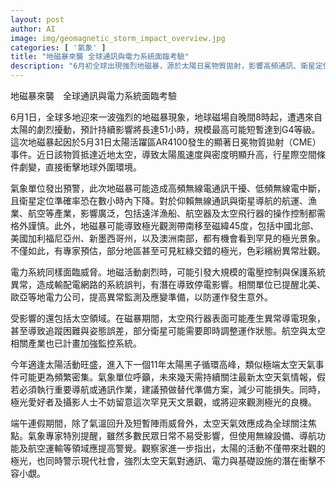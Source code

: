 ```yaml
---
layout: post
author: AI
image: img/geomagnetic_storm_impact_overview.jpg
categories: [ '氣象' ]
title: "地磁暴來襲 全球通訊與電力系統面臨考驗"
description: "6月初全球出現強烈地磁暴，源於太陽日冕物質拋射，影響高頻通訊、衛星定位及輸配電系統，北美、歐亞等地電力單位加強異常監控。受此次事件影響，多地有望觀賞到罕見絢爛極光。專家提醒太空天氣事件或趨於頻繁，相關產業與極光觀測者需密切關注最新狀況及預作應變準備。"
---
```

地磁暴來襲　全球通訊與電力系統面臨考驗

6月1日，全球多地迎來一波強烈的地磁暴現象，地球磁場自晚間8時起，遭遇來自太陽的劇烈擾動，預計持續影響將長達51小時，規模最高可能短暫達到G4等級。這次地磁暴起因於5月31日太陽活躍區AR4100發生的顯著日冕物質拋射（CME）事件。近日該物質抵達近地太空，導致太陽風速度與密度明顯升高，行星際空間條件劇變，直接衝擊地球外圍環境。

氣象單位發出預警，此次地磁暴可能造成高頻無線電通訊干擾、低頻無線電中斷，且衛星定位準確率恐在數小時內下降。對於仰賴無線通訊與衛星導航的航運、漁業、航空等產業，影響廣泛，包括遠洋漁船、航空器及太空飛行器的操作控制都需格外謹慎。此外，地磁暴可能導致極光觀測帶南移至磁緯45度，包括中國北部、美國加利福尼亞州、新墨西哥州，以及澳洲南部，都有機會看到罕見的極光景象。不僅如此，有專家預估，部分地區甚至可見紅綠交錯的極光，色彩繽紛異常壯觀。

電力系統同樣面臨威脅。地磁活動劇烈時，可能引發大規模的電壓控制與保護系統異常，造成輸配電網路的系統誤判，有潛在導致停電影響。相關單位已提醒北美、歐亞等地電力公司，提高異常監測及應變準備，以防運作發生意外。

受影響的還包括太空領域。在磁暴期間，太空飛行器表面可能產生異常導電現象，甚至導致追蹤困難與姿態誤差，部分衛星可能需要即時調整運作狀態。航空與太空相關產業也已計畫加強監控系統。

今年適逢太陽活動旺盛，進入下一個11年太陽黑子循環高峰，類似極端太空天氣事件可能更為頻繁密集。氣象單位呼籲，未來幾天需持續關注最新太空天氣情報，假若必須執行重要導航或通訊作業，建議預做替代準備方案，減少可能損失。同時，極光愛好者及攝影人士不妨留意這次罕見天文景觀，或將迎來觀測極光的良機。

端午連假期間，除了氣溫回升及短暫陣雨威脅外，太空天氣效應成為全球關注焦點。氣象專家特別提醒，雖然多數民眾日常不易受影響，但使用無線設備、導航功能及航空運輸等領域應提高警覺。觀察家進一步指出，太陽的活動不僅帶來壯觀的極光，也同時警示現代社會，強烈太空天氣對通訊、電力與基礎設施的潛在衝擊不容小覷。